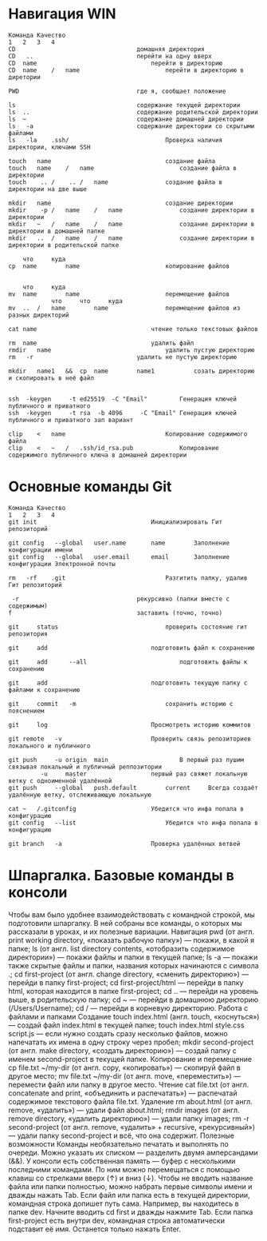 # Навигация WIN									
	Команда	Качество								
	1	2	3	4						
	CD									домашняя директория
	CD	 ..								перейти на одну вверх
	CD	name								перейти в директорию
	CD	name	/	name						перейти в директорию в диретории
										
	PWD									где я, сообщает положение
										
	ls									содержание текущей директории
	ls 	..								содержание родительской директории
	ls 	~								содержание домашней директории
	ls	 -a								содержание директории со скрытыми файлами
	ls	 -la	.ssh/							Проверка наличия директории, ключами SSH
										
	touch	name								создание файла
	touch	name	/	name						создание файла в директории
	touch	 ..	/	 ..	/	name				создание файла в директории на две выше
										
	mkdir	name								создание директории
	mkdir	 -p	/	name	/	name				создание директории в директории
	mkdir	~	/	name	/	name				создание директории в директории в домашней папке
	mkdir	..	/	name	/	name				создание директории в директории в родительской папке
										
		что		куда						
	cp	name		name						копирование файлов
										
										
		что		куда						
	mv	name		name						перемещение файлов
				что		что		куда		
	mv	..	/	name		name				перемещение файлов из разных директорий
										
	cat	name								чтение только текстовых файлов
										
	rm	name								удалить файл
	rmdir	name								удалить пустую директорию
	rm	 -r								удалить не пустую директорию
										
	mkdir	name1	&&	cp	name		name1			созать директорию и скопировать в неё файл
										
										
	ssh	 -keygen 	 -t	ed25519	 -C	"Email"			Генерация ключей публичного и приватного
	ssh	 -keygen 	 -t	rsa	 -b	4096	 -C	"Email"	Генерация ключей публичного и приватного зап вариант
										
	clip	<	name							Копирование содержимого файла
	clip	<	~	/	.ssh/id_rsa.pub				Копирование содержимого публичного ключа в домашней директории
						
# Основные команды Git									
					
	Команда	Качество								
	1	2	3	4						
	git init								Инициализировать Гит репозиторий
										
	git	config	 --global	user.name		name		Заполнение конфигурации имени
	git	config	 --global	user.email		email		Заполнение конфигурации Электронной почты
										
	rm	 -rf	.git							Разгитить папку, удалив Гит репозиторий
										
	 -r									рекурсивно (папки вместе с содержимым)
	f									заставить (точно, точно)
										
	git 	status								проверить состояние гит репозитория
										
	git 	add								подготовить файл к сохранению
										
	git 	add 	 --all							подготовить файлы к сохранению
										
	git 	add								подготовить текущую папку с файлами к сохранению
										
	git 	commit	 -m							сохранить историю с пояснением
										
	git 	log								Просмотреть историю коммитов
										
	git	remote	 -v							Проверить связь репозиториев локального и публичного
										
	git	push	 -u	origin	main					В первый раз пушим связывая локальный и публичный реппозитории
			 -u		master					первый раз свяжет локальную ветку с одноименной удалённой
	git	push	 --global	push.default		current		Всегда создаёт удалённую ветку, отслеживающую локальную
										
	cat	~	/.gitconfig						Убедится что инфа попала в конфигурацию
	git	config	 --list							Убедится что инфа попала в конфигурацию
										
	git	branch	 -a							Проверка удалённых ветвей


				


# Шпаргалка. Базовые команды в консоли
Чтобы вам было удобнее взаимодействовать с командной строкой, мы подготовили шпаргалку. В ней собраны все команды, о которых мы рассказали в уроках, и их полезные вариации. 
Навигация
pwd (от англ. print working directory, «показать рабочую папку») — покажи, в какой я папке;
ls (от англ. list directory contents, «отобразить содержимое директории») — покажи файлы и папки в текущей папке;
ls -a — покажи также скрытые файлы и папки, названия которых начинаются с символа .;
cd first-project (от англ. change directory, «сменить директорию») — перейди в папку first-project;
cd first-project/html — перейди в папку html, которая находится в папке first-project;
cd .. — перейди на уровень выше, в родительскую папку;
cd ~ — перейди в домашнюю директорию (/Users/Username);
cd / — перейди в корневую директорию.
Работа с файлами и папками
Создание
touch index.html (англ. touch, «коснуться») — создай файл index.html в текущей папке;
touch index.html style.css script.js — если нужно создать сразу несколько файлов, можно напечатать их имена в одну строку через пробел;
mkdir second-project (от англ. make directory, «создать директорию») — создай папку с именем second-project в текущей папке.
Копирование и перемещение
cp file.txt ~/my-dir (от англ. copy, «копировать») — скопируй файл в другое место;
mv file.txt ~/my-dir (от англ. move, «переместить») — перемести файл или папку в другое место.
Чтение
cat file.txt (от англ. concatenate and print, «объединить и распечатать») — распечатай содержимое текстового файла file.txt.
Удаление
rm about.html (от англ. remove, «удалить») — удали файл about.html;
rmdir images (от англ. remove directory, «удалить директорию») — удали папку images;
rm -r second-project (от англ. remove, «удалить» + recursive, «рекурсивный») — удали папку second-project и всё, что она содержит.
Полезные возможности
Команды необязательно печатать и выполнять по очереди. Можно указать их списком — разделить двумя амперсандами (&&).
У консоли есть собственная память — буфер с несколькими последними командами. По ним можно перемещаться с помощью клавиш со стрелками вверх (↑) и вниз (↓).
Чтобы не вводить название файла или папки полностью, можно набрать первые символы имени и дважды нажать Tab. Если файл или папка есть в текущей директории, командная строка допишет путь сама.
Например, вы находитесь в папке dev. Начните вводить cd first и дважды нажмите Tab. Если папка first-project есть внутри dev, командная строка автоматически подставит её имя. Останется только нажать Enter.